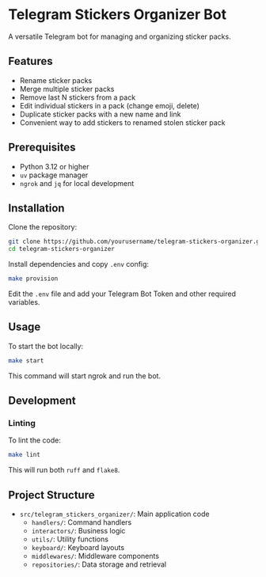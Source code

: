 # Telegram Stickers Organizer Bot

A versatile Telegram bot for managing and organizing sticker packs.

## Features

- Rename sticker packs
- Merge multiple sticker packs
- Remove last N stickers from a pack
- Edit individual stickers in a pack (change emoji, delete)
- Duplicate sticker packs with a new name and link
- Convenient way to add stickers to renamed stolen sticker pack

## Prerequisites

- Python 3.12 or higher
- `uv` package manager
- `ngrok` and `jq` for local development

## Installation

Clone the repository:

```sh
git clone https://github.com/yourusername/telegram-stickers-organizer.git
cd telegram-stickers-organizer
```

Install dependencies and copy `.env` config:

```sh
make provision
```

Edit the `.env` file and add your Telegram Bot Token and other required
variables.

## Usage

To start the bot locally:

```sh
make start
```

This command will start ngrok and run the bot.

## Development

### Linting

To lint the code:

```sh
make lint
```

This will run both `ruff` and `flake8`.

## Project Structure

- `src/telegram_stickers_organizer/`: Main application code
  - `handlers/`: Command handlers
  - `interactors/`: Business logic
  - `utils/`: Utility functions
  - `keyboard/`: Keyboard layouts
  - `middlewares/`: Middleware components
  - `repositories/`: Data storage and retrieval
